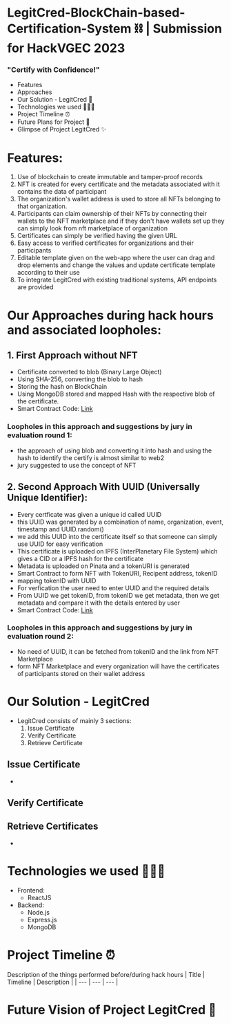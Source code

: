 # LegitCred-BlockChain-based-Certification-System ⛓️ | Submission for HackVGEC 2023
### "Certify with Confidence!"

* Features
* Approaches 
* Our Solution - LegitCred 🚀
* Technologies we used 👩🏻‍💻
* Project Timeline ⏰
* Future Plans for Project 📝
* Glimpse of Project LegitCred ✨

# Features:
1. Use of blockchain to create immutable and tamper-proof records
2. NFT is created for every certificate and the metadata associated with it contains the data of participant
3. The organization's wallet address is used to store all NFTs belonging to that organization.
4. Participants can claim ownership of their NFTs by connecting their wallets to the NFT marketplace and if they don't have wallets set up they can simply look from nft marketplace of organization
5. Certificates can simply be verified having the given URL
5. Easy access to verified certificates for organizations and their participants
6. Editable template given on the web-app where the user can drag and drop elements and change the values and update certificate template according to their use
7. To integrate LegitCred with existing traditional systems, API endpoints are provided


# Our Approaches during hack hours and associated loopholes:
## 1. First Approach without NFT 
* Certificate converted to blob (Binary Large Object)
* Using SHA-256, converting the blob to hash
* Storing the hash on BlockChain
* Using MongoDB stored and mapped Hash with the respective blob of the certificate.
* Smart Contract Code: [Link](https://github.com/Drishty06/LegitCred-BlockChain-based-Certification-System/blob/main/previous%20approaches%20code/approach1_smart_contract.sol)

### Loopholes in this approach and suggestions by jury in evaluation round 1:
* the approach of using blob and converting it into hash and using the hash to identify the certify is almost similar to web2
* jury suggested to use the concept of NFT

## 2. Second Approach With UUID (Universally Unique Identifier):
* Every certficate was given a unique id called UUID
* this UUID was generated by a combination of name, organization, event, timestamp and UUID.random()
* we add this UUID into the certificate itself so that someone can simply use UUID for easy verification
* This certificate is uploaded on IPFS (InterPlanetary File System) which gives a CID or a IPFS hash for the certificate
* Metadata is uploaded on Pinata and a tokenURI is generated 
* Smart Contract to form NFT with TokenURI, Recipent address, tokenID
* mapping tokenID with UUID
* For verfication the user need to enter UUID and the required details
* From UUID we get tokenID, from tokenID we get metadata, then we get metadata and compare it with the details entered by user
* Smart Contract Code: [Link]()

### Loopholes in this approach and suggestions by jury in evaluation round 2:
* No need of UUID, it can be fetched from tokenID and the link from NFT Marketplace 
* form NFT Marketplace and every organization will have the certificates of participants stored on their wallet address 

# Our Solution - LegitCred
* LegitCred consists of mainly 3 sections:
  1. Issue Certificate
  2. Verify Certificate 
  3. Retrieve Certificate


## Issue Certificate
* 

## Verify Certificate


## Retrieve Certificates
*


# Technologies we used 👩🏻‍💻
* Frontend:
  * ReactJS
* Backend:
  * Node.js
  * Express.js
  * MongoDB


# Project Timeline ⏰
Description of the things performed before/during hack hours
| Title | Timeline | Description |
| --- | --- | --- |


# Future Vision of Project LegitCred 📝
